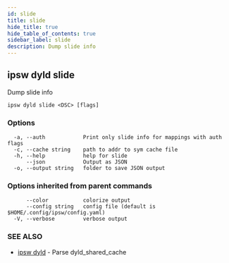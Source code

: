 ```yaml
---
id: slide
title: slide
hide_title: true
hide_table_of_contents: true
sidebar_label: slide
description: Dump slide info
---
```

## ipsw dyld slide

Dump slide info

```
ipsw dyld slide <DSC> [flags]
```

### Options

```
  -a, --auth            Print only slide info for mappings with auth flags
  -c, --cache string    path to addr to sym cache file
  -h, --help            help for slide
      --json            Output as JSON
  -o, --output string   folder to save JSON output
```

### Options inherited from parent commands

```
      --color           colorize output
      --config string   config file (default is $HOME/.config/ipsw/config.yaml)
  -V, --verbose         verbose output
```

### SEE ALSO

* [ipsw dyld](/docs/cli/ipsw/dyld)	 - Parse dyld_shared_cache

